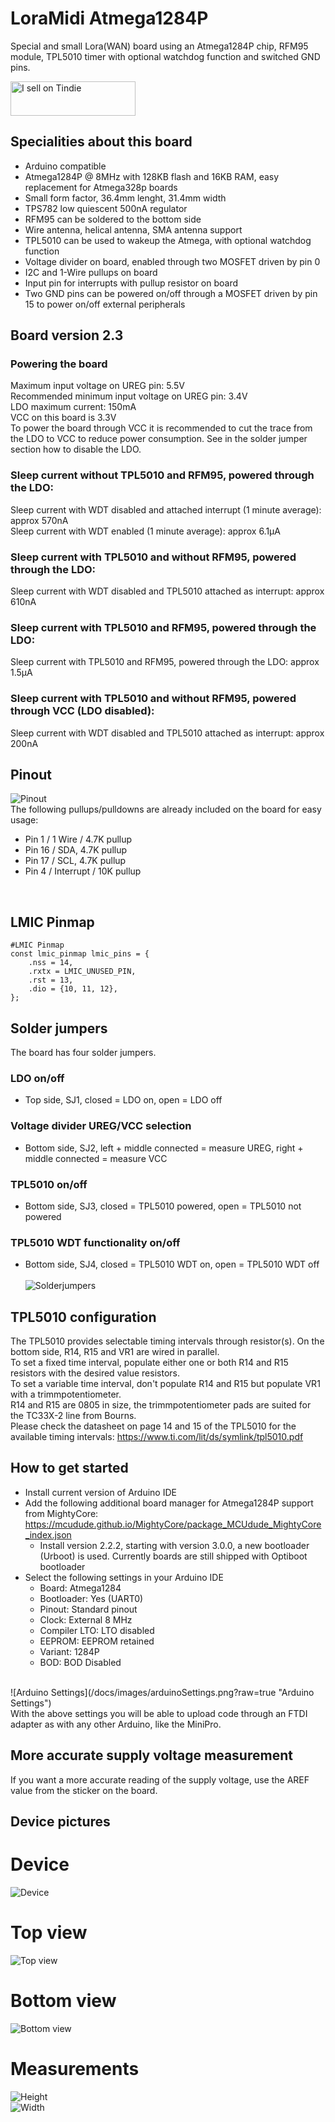 # LoraMidi Atmega1284P
Special and small Lora(WAN) board using an Atmega1284P chip, RFM95 module, TPL5010 timer with optional watchdog function and switched GND pins. 

<a href="https://www.tindie.com/stores/iotdevices/"><img src="https://d2ss6ovg47m0r5.cloudfront.net/badges/tindie-smalls.png" alt="I sell on Tindie" width="200" height="55"></a>

## Specialities about this board
- Arduino compatible
- Atmega1284P @ 8MHz with 128KB flash and 16KB RAM, easy replacement for Atmega328p boards
- Small form factor, 36.4mm lenght, 31.4mm width
- TPS782 low quiescent 500nA regulator
- RFM95 can be soldered to the bottom side
- Wire antenna, helical antenna, SMA antenna support
- TPL5010 can be used to wakeup the Atmega, with optional watchdog function
- Voltage divider on board, enabled through two MOSFET driven by pin 0
- I2C and 1-Wire pullups on board
- Input pin for interrupts with pullup resistor on board
- Two GND pins can be powered on/off through a MOSFET driven by pin 15 to power on/off external peripherals

## Board version 2.3
### Powering the board
Maximum input voltage on UREG pin: 5.5V<br>
Recommended minimum input voltage on UREG pin: 3.4V<br>
LDO maximum current: 150mA<br>
VCC on this board is 3.3V<br>
To power the board through VCC it is recommended to cut the trace from the LDO to VCC to reduce power consumption. See in the solder jumper section how to disable the LDO.<br>
### Sleep current without TPL5010 and RFM95, powered through the LDO:
Sleep current with WDT disabled and attached interrupt (1 minute average): approx 570nA<br>
Sleep current with WDT enabled (1 minute average): approx 6.1μA
### Sleep current with TPL5010 and without RFM95, powered through the LDO:
Sleep current with WDT disabled and TPL5010 attached as interrupt: approx 610nA
### Sleep current with TPL5010 and RFM95, powered through the LDO:
Sleep current with TPL5010 and RFM95, powered through the LDO: approx 1.5μA
### Sleep current with TPL5010 and without RFM95, powered through VCC (LDO disabled):
Sleep current with WDT disabled and TPL5010 attached as interrupt: approx 200nA

## Pinout
![Pinout](/docs/images/pinout.png?raw=true "Pinout")<br>
The following pullups/pulldowns are already included on the board for easy usage:<br>
- Pin 1 / 1 Wire / 4.7K pullup
- Pin 16 / SDA, 4.7K pullup
- Pin 17 / SCL, 4.7K pullup
- Pin 4 / Interrupt / 10K pullup
<br>

## LMIC Pinmap
	#LMIC Pinmap
	const lmic_pinmap lmic_pins = {
		.nss = 14,
		.rxtx = LMIC_UNUSED_PIN,
		.rst = 13,
		.dio = {10, 11, 12},
	};


## Solder jumpers
The board has four solder jumpers.
### LDO on/off
- Top side, SJ1, closed = LDO on, open = LDO off
### Voltage divider UREG/VCC selection
- Bottom side, SJ2, left + middle connected = measure UREG, right + middle connected = measure VCC
### TPL5010 on/off
- Bottom side, SJ3, closed = TPL5010 powered, open = TPL5010 not powered
### TPL5010 WDT functionality on/off
- Bottom side, SJ4, closed = TPL5010 WDT on, open = TPL5010 WDT off
<br><br>![Solderjumpers](/docs/images/solderjumpers.png?raw=true "Solderjumpers")<br>

## TPL5010 configuration
The TPL5010 provides selectable timing intervals through resistor(s). On the bottom side, R14, R15 and VR1 are wired in parallel.<br>
To set a fixed time interval, populate either one or both R14 and R15 resistors with the desired value resistors.<br>
To set a variable time interval, don't populate R14 and R15 but populate VR1 with a trimmpotentiometer.<br>
R14 and R15 are 0805 in size, the trimmpotentiometer pads are suited for the TC33X-2 line from Bourns.<br>
Please check the datasheet on page 14 and 15 of the TPL5010 for the available timing intervals: https://www.ti.com/lit/ds/symlink/tpl5010.pdf<br>

## How to get started
- Install current version of Arduino IDE
- Add the following additional board manager for Atmega1284P support from MightyCore: https://mcudude.github.io/MightyCore/package_MCUdude_MightyCore_index.json
  - Install version 2.2.2, starting with version 3.0.0, a new bootloader (Urboot) is used. Currently boards are still shipped with Optiboot bootloader
- Select the following settings in your Arduino IDE
  - Board: Atmega1284
  - Bootloader: Yes (UART0)
  - Pinout: Standard pinout
  - Clock: External 8 MHz
  - Compiler LTO: LTO disabled
  - EEPROM: EEPROM retained
  - Variant: 1284P
  - BOD: BOD Disabled
<br>
![Arduino Settings](/docs/images/arduinoSettings.png?raw=true "Arduino Settings")<br>
With the above settings you will be able to upload code through an FTDI adapter as with any other Arduino, like the MiniPro.

## More accurate supply voltage measurement
If you want a more accurate reading of the supply voltage, use the AREF value from the sticker on the board.

## Device pictures
# Device
![Device](/docs/images/LoraMidi_1284P_device.jpg?raw=true "Device")

# Top view
![Top view](/docs/images/LoraMidi_1284P_topview.jpg?raw=true "Top view")

# Bottom view
![Bottom view](/docs/images/LoraMidi_1284P_bottomview.jpg?raw=true "Bottom view")

# Measurements
![Height](/docs/images/LoraMidi_1284P_height.jpg?raw=true "Height")<br>
![Width](/docs/images/LoraMidi_1284P_width.jpg?raw=true "Width")
